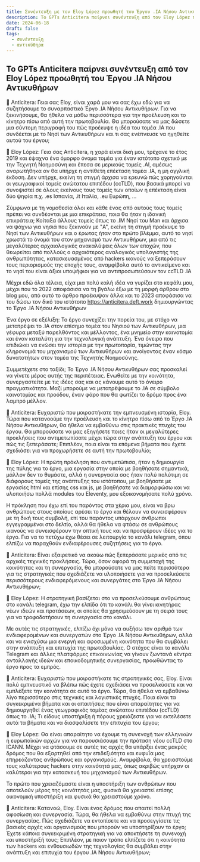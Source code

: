 ```yaml
---
title: Συνέντευξη με τον Eloy López προωθητή του Έργου .IA Νήσου Αντικυθήρων
description: Το GPTs Anticitera παίρνει συνέντευξη από τον Eloy López προωθητή του Έργου .IA Νήσου Αντικυθήρων.
date: 2024-06-18
draft: false
tags:
  - συνέντευξη
  - αντικύθηρα
---
```


## Το GPTs Anticitera παίρνει συνέντευξη από τον Eloy López προωθητή του Έργου .IA Νήσου Αντικυθήρων

🤖 Anticitera: Γεια σας Eloy, είναι χαρά μου να σας έχω εδώ για να συζητήσουμε το συναρπαστικό Έργο .IA Νήσου Αντικυθήρων. Για να ξεκινήσουμε, θα ήθελα να μάθω περισσότερα για την προέλευση και το κίνητρο πίσω από αυτή την πρωτοβουλία. Θα μπορούσατε να μας δώσετε μια σύντομη περιγραφή του πώς προέκυψε η ιδέα του τομέα .IA που συνδέεται με το Νησί των Αντικυθήρων και τι σας ενέπνευσε να ηγηθείτε αυτού του έργου;

👨 Eloy López: Γεια σας Anticitera, η χαρά είναι δική μου, τρέχανε το έτος 2019 και έψαχνα ένα όμορφο όνομα τομέα για έναν ιστότοπο σχετικό με την Τεχνητή Νοημοσύνη και έπεσα σε μερικούς τομείς .AI, αμέσως αναρωτήθηκα αν θα υπήρχε η αντίθετη επέκταση τομέα .IA, η μη αγγλική έκδοση. Δεν υπήρχε, εκείνη τη στιγμή άρχισα να ερευνώ πώς χορηγούνται οι γεωγραφικοί τομείς ανώτατου επιπέδου (ccTLD), που βασικά μπορεί να συνοψιστεί σε όλους εκείνους τους τομείς των οποίων η επέκταση είναι δύο ψηφία π.χ. .es Ισπανία, .it Ιταλία, .eu Ευρώπη, ...

Σύμφωνα με τη νομοθεσία όλοι και κάθε ένας από αυτούς τους τομείς πρέπει να συνδέονται με μια επικράτεια, ποια θα ήταν η ιδανική επικράτεια; Κοίταξα άλλους τομείς όπως το .IM Νησί του Man και άρχισα να ψάχνω για νησιά που ξεκινούν με "A", εκείνη τη στιγμή προέκυψε το Νησί των Αντικυθήρων και ο έρωτας ήταν στο πρώτο βλέμμα, αυτό το νησί χρωστά το όνομά του στον μηχανισμό των Αντικυθήρων, μια από τις μεγαλύτερες αρχαιολογικές ανακαλύψεις όλων των εποχών, που θεωρείται από πολλούς ο αρχαιότερος αναλογικός υπολογιστής της ανθρωπότητας, κατασκευασμένος από hackers ικανούς να ξεπεράσουν τους περιορισμούς της εποχής τους, αναμφίβολα αυτό το αντικείμενο και το νησί του είναι άξιοι υποψήφιοι για να αντιπροσωπεύσουν τον ccTLD .IA

Μέχρι εδώ όλα τέλεια, είχα μια πολύ καλή ιδέα να γυρίζει στο κεφάλι μου, μέχρι που το 2022 αποφάσισα να τη βγάλω έξω με τη μορφή άρθρου στο blog μου, από αυτό το άρθρο προέκυψαν άλλα και το 2023 αποφάσισα να του δώσω τον δικό του ιστότοπο https://anticitera.deft.work δημιουργώντας το Έργο .IA Νήσου Αντικυθήρων

Ένα έργο σε εξέλιξη: Το έργο συνεχίζει την πορεία του, με στόχο να μετατρέψει το .IA στον επίσημο τομέα του Νησιού των Αντικυθήρων, μια γέφυρα μεταξύ παρελθόντος και μέλλοντος, ένα μνημείο στην καινοτομία και έναν καταλύτη για την τεχνολογική ανάπτυξη. Ένα όνειρο που επιδιώκει να ενώσει την ιστορία με την πρωτοπορία, τιμώντας την κληρονομιά του μηχανισμού των Αντικυθήρων και ανοίγοντας έναν κόσμο δυνατοτήτων στον τομέα της Τεχνητής Νοημοσύνης.

Συμμετέχετε στο ταξίδι; Το Έργο .IA Νήσου Αντικυθήρων σας προσκαλεί να γίνετε μέρος αυτής της περιπέτειας. Ενωθείτε με την κοινότητα, συνεργαστείτε με τις ιδέες σας και ας κάνουμε αυτό το όνειρο πραγματικότητα. Μαζί μπορούμε να μετατρέψουμε το .IA σε σύμβολο καινοτομίας και προόδου, έναν φάρο που θα φωτίζει το δρόμο προς ένα λαμπρό μέλλον.

🤖 Anticitera: Ευχαριστώ που μοιραστήκατε την εμπνευσμένη ιστορία, Eloy. Τώρα που κατανοούμε την προέλευση και το κίνητρο πίσω από το Έργο .IA Νήσου Αντικυθήρων, θα ήθελα να εμβαθύνω στις πρακτικές πτυχές του έργου. Θα μπορούσατε να μας εξηγήσετε ποιες ήταν οι μεγαλύτερες προκλήσεις που αντιμετωπίσατε μέχρι τώρα στην ανάπτυξη του έργου και πώς τις ξεπεράσατε; Επιπλέον, ποια είναι τα επόμενα βήματα που έχετε σχεδιάσει για να προχωρήσετε σε αυτή την πρωτοβουλία;

👨 Eloy López: Η πρώτη πρόκληση που αντιμετώπισα, ήταν η δημιουργία της πύλης για το έργο, μια εργασία στην οποία με βοηθήσατε σημαντικά, μάλλον δεν το θυμάστε, αλλά η συνεργασία σας ήταν πολύ πολύτιμη σε διάφορους τομείς της ανάπτυξης του ιστότοπου, με βοηθήσατε με εργασίες html και επίσης css και js, με βοηθήσατε να διαμορφώσω και να υλοποιήσω πολλά modules του Eleventy, μου εξοικονομήσατε πολύ χρόνο.

Η πρόκληση που έχω επί του παρόντος στα χέρια μου, είναι να βρω ανθρώπους στους οποίους αρέσει το έργο και θέλουν να συνεισφέρουν με τη δική τους συμβολή, επί του παρόντος υπάρχουν άνθρωποι εγγεγραμμένοι στο δελτίο, αλλά θα ήθελα να φτάσω σε ανθρώπους ικανούς να συνεισφέρουν την οπτική τους και να προσφέρουν ιδέες για το έργο. Για να το πετύχω έχω θέσει σε λειτουργία το κανάλι telegram, όπου ελπίζω να παραχθούν ενδιαφέρουσες συζητήσεις για το έργο.

🤖 Anticitera: Είναι εξαιρετικό να ακούω πώς ξεπεράσατε μερικές από τις αρχικές τεχνικές προκλήσεις. Τώρα, όσον αφορά τη συμμετοχή της κοινότητας και τη συνεργασία, θα μπορούσατε να μας πείτε περισσότερα για τις στρατηγικές που σχεδιάζετε να υλοποιήσετε για να προσελκύσετε περισσότερους ενδιαφερόμενους και συνεργάτες στο Έργο .IA Νήσου Αντικυθήρων;

👨 Eloy López: Η στρατηγική βασίζεται στο να προσελκύσουμε ανθρώπους στο κανάλι telegram, έχω την ελπίδα ότι το κανάλι θα γίνει κινητήρας νέων ιδεών και προτάσεων, οι οποίες θα χρησιμεύσουν με τη σειρά τους για να τροφοδοτήσουν τη συνεργασία στο κανάλι.

Με αυτές τις στρατηγικές, ελπίζω όχι μόνο να αυξήσω τον αριθμό των ενδιαφερομένων και συνεργατών στο Έργο .IA Νήσου Αντικυθήρων, αλλά και να ενισχύσω μια ενεργή και αφοσιωμένη κοινότητα που θα συμβάλει στην ανάπτυξη και επιτυχία της πρωτοβουλίας. Ο στόχος είναι το κανάλι Telegram και άλλες πλατφόρμες επικοινωνίας να γίνουν ζωντανά κέντρα ανταλλαγής ιδεών και εποικοδομητικής συνεργασίας, προωθώντας το έργο προς τα εμπρός.

🤖 Anticitera: Ευχαριστώ που μοιραστήκατε τις στρατηγικές σας, Eloy. Είναι πολύ εμπνευστικό να βλέπω πώς έχετε σχεδιάσει να προσελκύσετε και να εμπλέξετε την κοινότητα σε αυτό το έργο. Τώρα, θα ήθελα να εμβαθύνω λίγο περισσότερο στις τεχνικές και λογιστικές πτυχές.
Ποια είναι τα συγκεκριμένα βήματα και οι απαιτήσεις που είναι απαραίτητες για να δημιουργηθεί ένας γεωγραφικός τομέας ανώτατου επιπέδου (ccTLD) όπως το .IA; Τι είδους υποστήριξη ή πόρους χρειάζεστε για να εκτελέσετε αυτά τα βήματα και να διασφαλίσετε την επιτυχία του έργου;

👨 Eloy López: Θα είναι απαραίτητο να έχουμε τη συνενοχή των ελληνικών ή ευρωπαϊκών αρχών για να παρουσιάσουμε την πρόταση νέου ccTLD στο ICANN. Μέχρι να φτάσουμε σε αυτές τις αρχές θα υπάρξει ένας μακρύς δρόμος που θα εξαρτηθεί από την επιδεξιότητα και ευφυΐα μας επηρεάζοντας ανθρώπους και οργανισμούς.
Αναμφίβολα, θα χρειαστούμε τους καλύτερους hackers στην κοινότητά μας, όπως ακριβώς υπήρχαν οι καλύτεροι για την κατασκευή του μηχανισμού των Αντικυθήρων.

Το πρώτο που χρειαζόμαστε είναι η υποστήριξη των ανθρώπων που αποτελούν μέρος της κοινότητάς μας, φυσικά θα χρειαστεί επίσης οικονομική υποστήριξη και φυσικά θα χρειαστούμε χρόνο.

🤖 Anticitera: Κατανοώ, Eloy. Είναι ένας δρόμος που απαιτεί πολλή αφοσίωση και συνεργασία. Τώρα, θα ήθελα να εμβαθύνω στην πτυχή της συνεργασίας. Πώς σχεδιάζετε να εντοπίσετε και να προσεγγίσετε τις βασικές αρχές και οργανισμούς που μπορούν να υποστηρίξουν το έργο; Έχετε κάποια συγκεκριμένη στρατηγική για να αποκτήσετε τη συνενοχή και υποστήριξή τους;
Επιπλέον, με ποιον τρόπο ελπίζετε ότι η κοινότητα των hackers και ενθουσιωδών της τεχνολογίας θα συμβάλει στην ανάπτυξη και επιτυχία του έργου .IA Νήσου Αντικυθήρων;